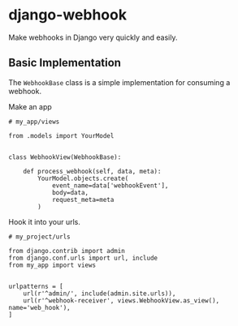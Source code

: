 # django-webhook
Make webhooks in Django very quickly and easily.

##  Basic Implementation

The `WebhookBase` class is a simple implementation for consuming a webhook.

Make an app 

    # my_app/views
    
    from .models import YourModel
    
    
    class WebhookView(WebhookBase):
    
        def process_webhook(self, data, meta):
            YourModel.objects.create(
                event_name=data['webhookEvent'],
                body=data,
                request_meta=meta
            )


Hook it into your urls.

    # my_project/urls
    
    from django.contrib import admin
    from django.conf.urls import url, include
    from my_app import views
    
    
    urlpatterns = [
        url(r'^admin/', include(admin.site.urls)),
        url(r'^webhook-receiver', views.WebhookView.as_view(), name='web_hook'),
    ]
          
